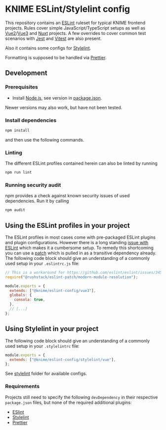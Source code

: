 # KNIME ESLint/Stylelint config

This repository contains an [ESLint] ruleset for typical KNIME frontend projects. Rules cover simple
JavaScript/TypeScript setups as well as [Vue2]/[Vue3] and [Nuxt] projects. A few overrides to cover common test
scenarios with [Jest] and [Vitest] are also present.

Also it contains some configs for [Stylelint].

Formatting is supposed to be handled via [Prettier].

## Development

### Prerequisites

- Install [Node.js][node], see version in [package.json](package.json).

Newer versions may also work, but have not been tested.

### Install dependencies

```sh
npm install
```

and then use the following commands.

### Linting

The different ESLint profiles contained herein can also be linted by running

```sh
npm run lint
```

### Running security audit

npm provides a check against known security issues of used dependencies. Run it by calling

```sh
npm audit
```

## Using the ESLint profiles in your project

The ESLint profiles in most cases come with pre-packaged ESLint plugins and plugin configurations. However there is a
long standing [issue with ESLint](https://github.com/eslint/eslint/issues/3458) which makes it a cumbersome setup.
To remedy this shortcoming you can use a [patch](https://www.npmjs.com/package/@rushstack/eslint-patch) which is pulled
in as a transitive dependency already. The following code block should give an understanding of a commonly used setup
in your `.eslintrc.js` file:

```js
// This is a workaround for https://github.com/eslint/eslint/issues/3458
require("@rushstack/eslint-patch/modern-module-resolution");

module.exports = {
  extends: ["@knime/eslint-config/vue3"],
  globals: {
    consola: true,
  },
  // [...]
};
```

## Using Stylelint in your project

The following code block should give an understanding of a commonly used setup in your `.stylelintrc` file:

```js
module.exports = {
  extends: ["@knime/eslint-config/stylelint/vue"],
};
```

See [stylelint](stylelint) folder for available configs.

### Requirements

Projects still need to specify the following `devDependency` in their respective `package.json` files, but none of the required additional plugins:

- [ESlint]
- [Stylelint]
- [Prettier]

[node]: https://knime-com.atlassian.net/wiki/spaces/SPECS/pages/905281540/Node.js+Installation
[ESLint]: https://eslint.org/
[Stylelint]: https://stylelint.io/
[Prettier]: https://prettier.io/
[Vue2]: https://v2.vuejs.org/
[Vue3]: https://vuejs.org/
[Nuxt]: https://nuxtjs.org/
[Jest]: https://jestjs.io/en
[Vitest]: https://vitest.dev/

